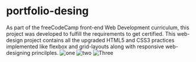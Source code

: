 # portfolio-desing
As part of the freeCodeCamp front-end Web Development curriculum, this project was developed to fulfill the requirements to get certified. This web-design project contains all the upgraded HTML5 and CSS3 practices implemented like flexbox and grid-layouts along with responsive web-designing princilples.
![one](https://github.com/zeetaen1989/portfolio-design/blob/main/images/one.png)
![two](https://github.com/zeetaen1989/portfolio-design/blob/main/images/two.png)
![Three](https://github.com/zeetaen1989/portfolio-design/blob/main/images/Three.png)
